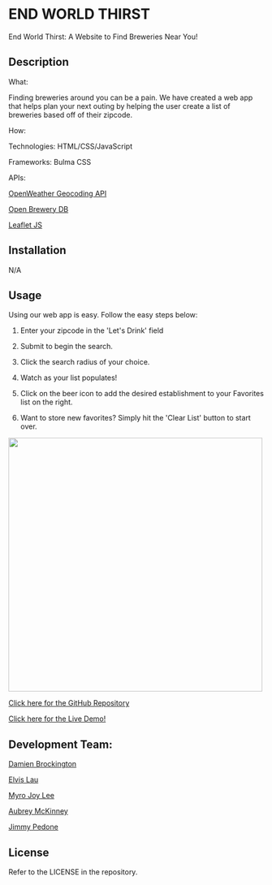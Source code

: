 # END WORLD THIRST

End World Thirst: A Website to Find Breweries Near You!

## Description

What:

Finding breweries around you can be a pain. We have created a web app that helps plan your next outing by helping the user create a list of breweries based off of their zipcode.

How:

Technologies: HTML/CSS/JavaScript

Frameworks: Bulma CSS

APIs:

[OpenWeather Geocoding API](https://openweathermap.org/api/geocoding-api)

[Open Brewery DB](https://www.openbrewerydb.org/documentation)

[Leaflet JS](https://leafletjs.com/)

## Installation

N/A

## Usage

Using our web app is easy. Follow the easy steps below:

1. Enter your zipcode in the 'Let's Drink' field

2. Submit to begin the search.

3. Click the search radius of your choice.

4. Watch as your list populates!

5. Click on the beer icon to add the desired establishment to your Favorites list on the right.

6. Want to store new favorites? Simply hit the 'Clear List' button to start over.

<img src="https://github.com/myrojoylee/end-world-thirst/blob/main/assets/images/wip-project-1.jpg" width = 500px />

<a href="https://github.com/myrojoylee/end-world-thirst">Click here for the GitHub Repository</a>

<a href="https://myrojoylee.github.io/end-world-thirst/">Click here for the Live Demo!</a>

## Development Team:

[Damien Brockington](https://github.com/damez21)

[Elvis Lau](https://github.com/elvislau74)

[Myro Joy Lee](https://github.com/myrojoylee)

[Aubrey McKinney](https://github.com/shadowasders)

[Jimmy Pedone](https://github.com/JimmyPedone)

## License

Refer to the LICENSE in the repository.
